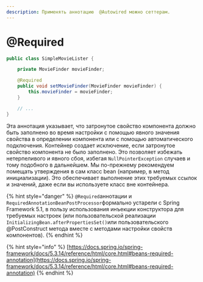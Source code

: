 ```yaml
---
description: Применять аннотацию  @Autowired можно сеттерам.
---
```


# @Required

```java
public class SimpleMovieLister {

    private MovieFinder movieFinder;

    @Required
    public void setMovieFinder(MovieFinder movieFinder) {
        this.movieFinder = movieFinder;
    }

    // ...
}
```

Эта аннотация указывает, что затронутое свойство компонента должно быть заполнено во время настройки с помощью явного значения свойства в определении компонента или с помощью автоматического подключения. Контейнер создает исключение, если затронутое свойство компонента не было заполнено. Это позволяет избежать нетерпеливого и явного сбоя, избегая `NullPointerException` случаев и тому подобного в дальнейшем. Мы по-прежнему рекомендуем помещать утверждения в сам класс bean (например, в метод инициализации). Это обеспечивает выполнение этих требуемых ссылок и значений, даже если вы используете класс вне контейнера.

{% hint style="danger" %}
`@Required`аннотации и `RequiredAnnotationBeanPostProcessor`формально устарели с Spring Framework 5.1, в пользу использования инъекции конструктора для требуемых настроек (или пользовательской реализации `InitializingBean.afterPropertiesSet()`или пользовательского @PostConstruct метода вместе с методами настройки свойств компонентов).
{% endhint %}

{% hint style="info" %}
[https://docs.spring.io/spring-framework/docs/5.3.14/reference/html/core.html#beans-required-annotation](https://docs.spring.io/spring-framework/docs/5.3.14/reference/html/core.html#beans-required-annotation)
{% endhint %}
